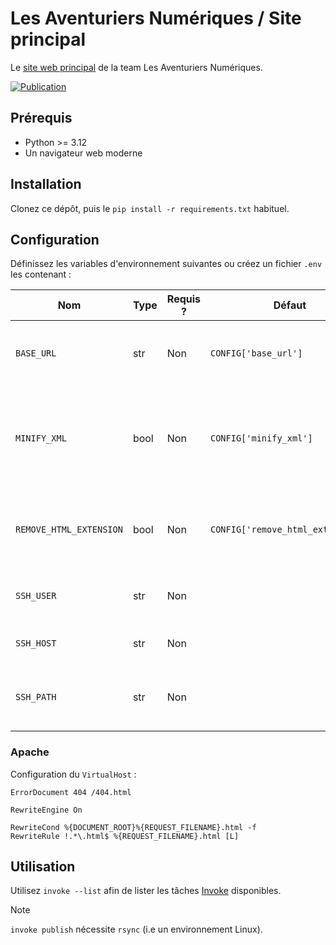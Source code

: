 # Les Aventuriers Numériques / Site principal

Le [site web principal](https://team-lan.org/) de la team Les Aventuriers Numériques.

[![Publication](https://github.com/Les-Aventuriers-Numeriques/site-principal/actions/workflows/publish.yml/badge.svg)](https://github.com/Les-Aventuriers-Numeriques/site-principal/actions/workflows/publish.yml)

## Prérequis

  - Python >= 3.12
  - Un navigateur web moderne

## Installation

Clonez ce dépôt, puis le `pip install -r requirements.txt` habituel.

## Configuration

Définissez les variables d'environnement suivantes ou créez un fichier `.env` les contenant :

| Nom                     | Type | Requis ? | Défaut                            | Description                                                               |
|-------------------------|------|----------|-----------------------------------|---------------------------------------------------------------------------|
| `BASE_URL`              | str  | Non      | `CONFIG['base_url']`              | Protocole et domaine de base pour les URLs absolues                       |
| `MINIFY_XML`            | bool | Non      | `CONFIG['minify_xml']`            | Minification ou non de l'XML (et par extension, HTML également) résultant |
| `REMOVE_HTML_EXTENSION` | bool | Non      | `CONFIG['remove_html_extension']` | Supprime ou non l'extension' `.html` des URLs générées                    |
| `SSH_USER`              | str  | Non      |                                   | Nom d'utilisateur SSH pour le déploiement                                 |
| `SSH_HOST`              | str  | Non      |                                   | Hôte cible du déploiement                                                 |
| `SSH_PATH`              | str  | Non      |                                   | Chemin absolu du répertoire de déploiement                                |

### Apache

Configuration du `VirtualHost` :

```apacheconf
ErrorDocument 404 /404.html

RewriteEngine On

RewriteCond %{DOCUMENT_ROOT}%{REQUEST_FILENAME}.html -f
RewriteRule !.*\.html$ %{REQUEST_FILENAME}.html [L]
```

## Utilisation

Utilisez `invoke --list` afin de lister les tâches [Invoke](https://www.pyinvoke.org/) disponibles.

> [!NOTE]
> `invoke publish` nécessite `rsync` (i.e un environnement Linux).